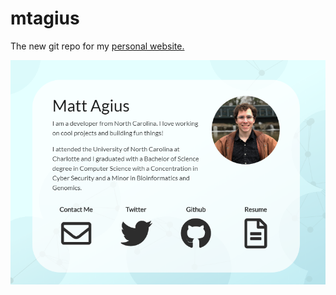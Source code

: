 # mtagius

The new git repo for my [personal website.](https://mtagius.com)

![Picture of mtagius.com](https://github.com/mtagius/mtagius/blob/master/img/mtagius.PNG)
